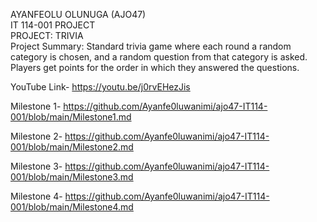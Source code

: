 AYANFEOLU OLUNUGA (AJO47)<br>
IT 114-001 PROJECT<br>
PROJECT: TRIVIA<br>
Project Summary: Standard trivia game where each round a random category is chosen, and a random question from that category is asked. Players get points for the order in which they answered the questions.<br>

YouTube Link-   https://youtu.be/j0rvEHezJis

Milestone 1-    https://github.com/Ayanfe0luwanimi/ajo47-IT114-001/blob/main/Milestone1.md

Milestone 2-    https://github.com/Ayanfe0luwanimi/ajo47-IT114-001/blob/main/Milestone2.md

Milestone 3-    https://github.com/Ayanfe0luwanimi/ajo47-IT114-001/blob/main/Milestone3.md

Milestone 4-    https://github.com/Ayanfe0luwanimi/ajo47-IT114-001/blob/main/Milestone4.md
